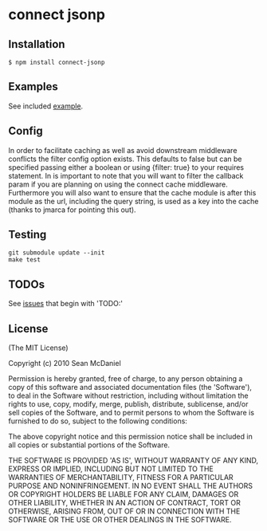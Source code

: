# connect jsonp

## Installation

    $ npm install connect-jsonp

## Examples

See included <a href='http://github.com/steelThread/connect-jsonp/blob/master/examples/app.js'>example</a>.

## Config

In order to facilitate caching as well as avoid downstream middleware conflicts the filter config option
exists.  This defaults to false but can be specified passing either a boolean or using {filter: true}
to your requires statement.  In is important to note that you will want to filter the callback param
if you are planning on using the connect cache middleware.  Furthermore you will also want to ensure that
the cache module is after this module as the url, including the query string, is used as a key into the
cache (thanks to jmarca for pointing this out).

## Testing

    git submodule update --init
    make test

## TODOs

See <a href="http://github.com/steelThread/connect-jsonp/issues">issues</a> that begin with 'TODO:'

## License 

(The MIT License)

Copyright (c) 2010 Sean McDaniel

Permission is hereby granted, free of charge, to any person obtaining
a copy of this software and associated documentation files (the
'Software'), to deal in the Software without restriction, including
without limitation the rights to use, copy, modify, merge, publish,
distribute, sublicense, and/or sell copies of the Software, and to
permit persons to whom the Software is furnished to do so, subject to
the following conditions:

The above copyright notice and this permission notice shall be
included in all copies or substantial portions of the Software.

THE SOFTWARE IS PROVIDED 'AS IS', WITHOUT WARRANTY OF ANY KIND,
EXPRESS OR IMPLIED, INCLUDING BUT NOT LIMITED TO THE WARRANTIES OF
MERCHANTABILITY, FITNESS FOR A PARTICULAR PURPOSE AND NONINFRINGEMENT.
IN NO EVENT SHALL THE AUTHORS OR COPYRIGHT HOLDERS BE LIABLE FOR ANY
CLAIM, DAMAGES OR OTHER LIABILITY, WHETHER IN AN ACTION OF CONTRACT,
TORT OR OTHERWISE, ARISING FROM, OUT OF OR IN CONNECTION WITH THE
SOFTWARE OR THE USE OR OTHER DEALINGS IN THE SOFTWARE.